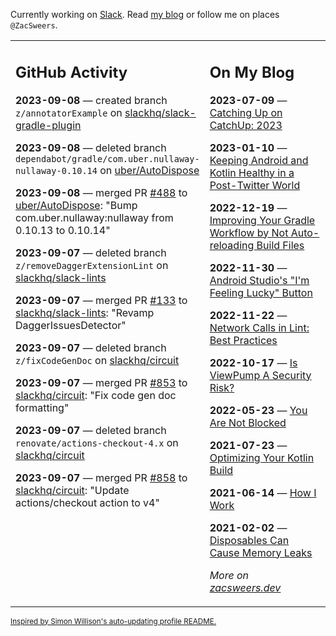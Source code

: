 Currently working on [Slack](https://slack.com/). Read [my blog](https://zacsweers.dev/) or follow me on places `@ZacSweers`.

<table><tr><td valign="top" width="60%">

## GitHub Activity
<!-- githubActivity starts -->
**2023-09-08** — created branch `z/annotatorExample` on [slackhq/slack-gradle-plugin](https://github.com/slackhq/slack-gradle-plugin)

**2023-09-08** — deleted branch `dependabot/gradle/com.uber.nullaway-nullaway-0.10.14` on [uber/AutoDispose](https://github.com/uber/AutoDispose)

**2023-09-08** — merged PR [#488](https://github.com/uber/AutoDispose/pull/488) to [uber/AutoDispose](https://github.com/uber/AutoDispose): "Bump com.uber.nullaway:nullaway from 0.10.13 to 0.10.14"

**2023-09-07** — deleted branch `z/removeDaggerExtensionLint` on [slackhq/slack-lints](https://github.com/slackhq/slack-lints)

**2023-09-07** — merged PR [#133](https://github.com/slackhq/slack-lints/pull/133) to [slackhq/slack-lints](https://github.com/slackhq/slack-lints): "Revamp DaggerIssuesDetector"

**2023-09-07** — deleted branch `z/fixCodeGenDoc` on [slackhq/circuit](https://github.com/slackhq/circuit)

**2023-09-07** — merged PR [#853](https://github.com/slackhq/circuit/pull/853) to [slackhq/circuit](https://github.com/slackhq/circuit): "Fix code gen doc formatting"

**2023-09-07** — deleted branch `renovate/actions-checkout-4.x` on [slackhq/circuit](https://github.com/slackhq/circuit)

**2023-09-07** — merged PR [#858](https://github.com/slackhq/circuit/pull/858) to [slackhq/circuit](https://github.com/slackhq/circuit): "Update actions/checkout action to v4"
<!-- githubActivity ends -->
</td><td valign="top" width="40%">

## On My Blog
<!-- blog starts -->
**2023-07-09** — [Catching Up on CatchUp: 2023](https://www.zacsweers.dev/catching-up-on-catchup-2023/)

**2023-01-10** — [Keeping Android and Kotlin Healthy in a Post-Twitter World](https://www.zacsweers.dev/keeping-android-healthy/)

**2022-12-19** — [Improving Your Gradle Workflow by Not Auto-reloading Build Files](https://www.zacsweers.dev/improving-your-workflow-by-not-auto-reloading-build-files/)

**2022-11-30** — [Android Studio's "I'm Feeling Lucky" Button](https://www.zacsweers.dev/android-studios-im-feeling-lucky-button/)

**2022-11-22** — [Network Calls in Lint: Best Practices](https://www.zacsweers.dev/network-calls-in-lint-best-practices/)

**2022-10-17** — [Is ViewPump A Security Risk?](https://www.zacsweers.dev/is-viewpump-a-security-risk/)

**2022-05-23** — [You Are Not Blocked](https://www.zacsweers.dev/you-are-not-blocked/)

**2021-07-23** — [Optimizing Your Kotlin Build](https://www.zacsweers.dev/optimizing-your-kotlin-build/)

**2021-06-14** — [How I Work](https://www.zacsweers.dev/how-i-work/)

**2021-02-02** — [Disposables Can Cause Memory Leaks](https://www.zacsweers.dev/disposables-can-cause-memory-leaks/)
<!-- blog ends -->
_More on [zacsweers.dev](https://zacsweers.dev/)_
</td></tr></table>

<sub><a href="https://simonwillison.net/2020/Jul/10/self-updating-profile-readme/">Inspired by Simon Willison's auto-updating profile README.</a></sub>